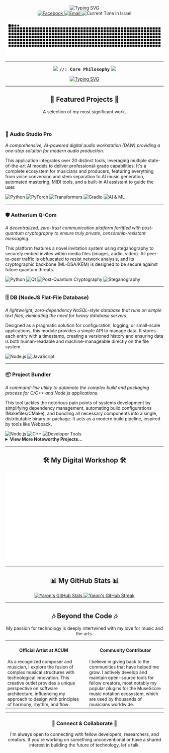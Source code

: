<div align="center">
  <img src="https://readme-typing-svg.herokuapp.com?font=Fira+Code&size=30&pause=1000&color=58A6FF&center=true&vCenter=true&width=500&lines=Hi+there+%F0%9F%91%8B;I'm+Yaron+Koresh;Polymath+Developer;&Creative+Technologist" alt="Typing SVG" />
</div>

<div align="center">
  <a href="https://www.facebook.com/profile.php?id=100071801628056" target="_blank">
    <img src="https://img.shields.io/badge/Facebook-1877F2?style=for-the-badge&logo=facebook&logoColor=white" alt="Facebook"/>
  </a>
  <a href="mailto:aharonkoresh1@gmail.com">
    <img src="https://img.shields.io/badge/Email-D14836?style=for-the-badge&logo=gmail&logoColor=white" alt="Email"/>
  </a>
  <img src="https://img.shields.io/badge/dynamic/json?url=https%3A%2F%2Fworldtimeapi.org%2Fapi%2Ftimezone%2FAsia%2FJerusalem&query=%24.datetime&label=Local%20Time%20(Israel)&color=2DB2A8&style=for-the-badge&logo=clockify&logoColor=white" alt="Current Time in Israel"/>
</div>

<br>

<div align="center">
  <img src="https://raw.githubusercontent.com/YaronKoresh/YaronKoresh/output/github-contribution-grid-snake.svg" alt="GitHub Contribution Snake"/>
</div>

---

<p align="center">
  <img src="https://user-images.githubusercontent.com/55383328/143322122-334a14f6-692b-4233-a9d7-953e5b30634c.gif" width="50px" />
  <samp><b>//: Core Philosophy</b></samp>
  <img src="https://user-images.githubusercontent.com/55383328/143322122-334a14f6-692b-4233-a9d7-953e5b30634c.gif" width="50px" />
</p>

<p align="center">
  <a href="https://git.io/typing-svg">
    <img src="https://readme-typing-svg.herokuapp.com?font=Fira+Code&size=15&pause=1000&color=A4D5FF&background=0D1117&center=true&vCenter=true&random=false&width=800&lines=I+believe+the+most+impactful+technology+arises+from+the+synthesis+of+disparate+fields.;My+work+is+a+continuous+exploration+of+this+principle...;...whether+applying+quantum+physics+to+secure+communications%2C;architecting+system-level+tools%2C+or+ensuring+digital+accessibility.;My+goal+is+not+just+to+write+code%2C+but+to+build+instruments;for+security%2C+for+efficiency%2C+and+for+creativity;that+empower+the+end-user+and+respect+their+autonomy." alt="Typing SVG" />
  </a>
</p>

---

<h2 align='center'>🚀 Featured Projects 🚀</h2>
<p align='center'>A selection of my most significant work.</p>

<br>

### 🎵 Audio Studio Pro
*A comprehensive, AI-powered digital audio workstation (DAW) providing a one-stop solution for modern audio production.*

This application integrates over 20 distinct tools, leveraging multiple state-of-the-art AI models to deliver professional-grade capabilities. It's a complete ecosystem for musicians and producers, featuring everything from voice conversion and stem separation to AI music generation, automated mastering, MIDI tools, and a built-in AI assistant to guide the user.

<div align='left'>
  <img src='https://img.shields.io/badge/Python-3776AB?style=for-the-badge&logo=python&logoColor=white' alt='Python'/>
  <img src='https://img.shields.io/badge/PyTorch-EE4C2C?style=for-the-badge&logo=pytorch&logoColor=white' alt='PyTorch'/>
  <img src='https://img.shields.io/badge/Transformers-4051B5?style=for-the-badge&logo=huggingface&logoColor=white' alt='Transformers'/>
  <img src='https://img.shields.io/badge/Gradio-FF7C00?style=for-the-badge&logo=gradio&logoColor=white' alt='Gradio'/>
  <img src='https://img.shields.io/badge/AI_&_ML-007396?style=for-the-badge' alt='AI & ML'/>
</div>

---

### 🛡️ Aetherium Q-Com
*A decentralized, zero-trust communication platform fortified with post-quantum cryptography to ensure truly private, censorship-resistant messaging.*

This platform features a novel invitation system using steganography to securely embed invites within media files (images, audio, video). All peer-to-peer traffic is obfuscated to resist network analysis, and its cryptographic backbone (ML-DSA/KEM) is designed to be secure against future quantum threats.

<div align='left'>
  <img src='https://img.shields.io/badge/Python-3776AB?style=for-the-badge&logo=python&logoColor=white' alt='Python'/>
  <img src='https://img.shields.io/badge/Qt-41CD52?style=for-the-badge&logo=qt&logoColor=white' alt='Qt'/>
  <img src='https://img.shields.io/badge/Post_Quantum_Cryptography-007396?style=for-the-badge&logo=gnuprivacyguard&logoColor=white' alt='Post-Quantum Cryptography'/>
  <img src='https://img.shields.io/badge/Steganography-D2691E?style=for-the-badge' alt='Steganography'/>
</div>

---

### 🗄️ DB (NodeJS Flat-File Database)
*A lightweight, zero-dependency NoSQL-style database that runs on simple text files, eliminating the need for heavy database servers.*

Designed as a pragmatic solution for configuration, logging, or small-scale applications, this module provides a simple API to manage data. It stores each entry with a timestamp, creating a versioned history and ensuring data is both human-readable and machine-manageable directly on the file system.

<div align='left'>
  <img src='https://img.shields.io/badge/Node.js-339933?style=for-the-badge&logo=nodedotjs&logoColor=white' alt='Node.js'/>
  <img src='https://img.shields.io/badge/JavaScript-F7DF1E?style=for-the-badge&logo=javascript&logoColor=black' alt='JavaScript'/>
</div>

---

### 📦 Project Bundler
*A command-line utility to automate the complex build and packaging process for C/C++ and Node.js applications.*

This tool tackles the notorious pain points of systems development by simplifying dependency management, automating build configurations (Makefiles/CMake), and bundling all necessary components into a single, distributable binary or package. It acts as a modern build pipeline, inspired by tools like Webpack.

<div align='left'>
  <img src='https://img.shields.io/badge/Node.js-339933?style=for-the-badge&logo=nodedotjs&logoColor=white' alt='Node.js'/>
  <img src='https://img.shields.io/badge/C++-00599C?style=for-the-badge&logo=cplusplus&logoColor=white' alt='C++'/>
  <img src='https://img.shields.io/badge/Developer_Tools-6A0DAD?style=for-the-badge' alt='Developer Tools'/>
</div>

<details>
  <summary><b>View More Noteworthy Projects...</b></summary>
  <ul>
    <li><b>C++/Qt Web Browser:</b> A custom browser built from the ground up, focusing on performance and security.</li>
    <li><b>Web Accessibility Engine:</b> A real-time, browser-native engine for analyzing and fixing WCAG compliance issues.</li>
    <li><b>Reverse Engineering Toolkit:</b> An open-source suite for ethical security research and education.</li>
  </ul>
</details>

-----

<h2 align='center'>🛠️ My Digital Workshop 🛠️</h2>
<p align="center">
  <img src="https://raw.githubusercontent.com/YaronKoresh/YaronKoresh/main/.github/assets/skills-default.svg?cache_bust=1" alt="Interactive Skills SVG"/>
</p>

-----

<h2 align='center'>📊 My GitHub Stats 📊</h2>
<div align='center'>
  <a href="https://github.com/anuraghazra/github-readme-stats">
    <img src="https://github-readme-stats.vercel.app/api?username=YaronKoresh&show_icons=true&include_all_commits=true&theme=tokyonight&hide_border=true&count_private=true" alt="Yaron's GitHub Stats"/>
  </a>
  <a href="https://github.com/denvercoder1/github-readme-streak-stats">
    <img src="https://github-readme-streak-stats.herokuapp.com/?user=YaronKoresh&theme=tokyonight&hide_border=true" alt="Yaron's GitHub Streak"/>
  </a>
</div>

-----

<h2 align='center'>🎶 Beyond the Code 🎶</h2>
<p align='center'>My passion for technology is deeply intertwined with my love for music and the arts.</p>
<table width='100%'>
  <tr valign='top'>
    <td width='50%' style='padding-right: 15px;'>
      <h4 align='center'>Official Artist at ACUM</h4>
      As a recognized composer and musician, I explore the fusion of complex musical structures with technological innovation. This creative outlet provides a unique perspective on software architecture, influencing my approach to design with principles of harmony, rhythm, and flow.
    </td>
    <td width='50%' style='padding-left: 15px;'>
      <h4 align='center'>Community Contributor</h4>
      I believe in giving back to the communities that have helped me grow. I actively develop and maintain open-source tools for fellow creators, most notably my popular plugins for the MuseScore music notation ecosystem, which are used by thousands of musicians worldwide.
    </td>
  </tr>
</table>

-----

<div align='center'>
  <h3>🤝 Connect & Collaborate 🤝</h3>
  <p>I'm always open to connecting with fellow developers, researchers, and creators. If you're working on something unconventional or have a shared interest in building the future of technology, let's talk.</p>
</div>
